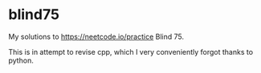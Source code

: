 # blind75

My solutions to https://neetcode.io/practice Blind 75. 

This is in attempt to revise cpp, which I very conveniently forgot thanks to python.